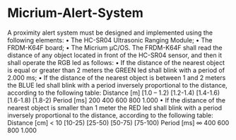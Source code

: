 # Micrium-Alert-System
A proximity alert system must be designed and implemented using the following elements:
• The HC-SR04 Ultrasonic Ranging Module;
• The FRDM-K64F board;
• The Micrium μC/OS.
The FRDM-K64F shall read the distance of any object located in front of the HC-SR04 sensor,
and then it shall operate the RGB led as follows:
• If the distance of the nearest object is equal or greater than 2 meters the GREEN led
shall blink with a period of 2.000 ms;
• If the distance of the nearest object is between 1 and 2 meters the BLUE led shall blink
with a period inversely proportional to the distance, according to the following table:
Distance [m]    [1.0 – 1.2)   [1.2-1.4)   [1.4-1.6)   [1.6-1.8)   [1.8-2)
Period [ms]     200           400         600         800         1.000
• If the distance of the nearest object is smaller than 1 meter the RED led shall blink
with a period inversely proportional to the distance, according to the following table:
Distance [cm]   < 10   [10-25)   [25-50)   [50-75)  [75-100)
Period [ms]     ∞      400       600       800      1.000
